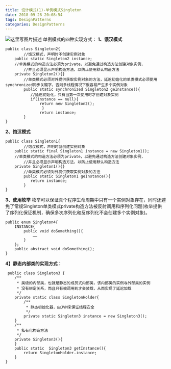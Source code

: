 ```yaml
---
title: 设计模式(1)-单例模式Singleton
date: 2018-09-28 20:08:54
tags: DesignPatterns
categories: DesignPatterns
---
```

![这里写图片描述](2018-09-28/设计模式-1-单例模式Singleton/20151010111725317.png)
单例模式的四种实现方式：
**1、饿汉模式**
<!-- more -->
```
public class Singleton2{
        //饿汉模式，声明时不创建实例对象
	public static Singleton2 instance;
	//单类模式的构造方法必须为private，以避免通过构造方法创建对象实例，
        //并且必须显示声明构造方法，以防止使用默认构造方法
	private Singleton2(){}
        //单类模式必须对外提供获取实例对象的方法，延迟初始化的单类模式必须使用synchronized同步关键字，否则多线程情况下很容易产生多个实例对象
        public static synchronized Singleton2 geInstance(){
	       //延迟初始化，只有当第一次使用时才创建对象实例
	       if(instance == null){
	           return new Singleton2();
                }
               return instance;
        }
}

```
**2、饱汉模式**

```
public class Singleton1{
        //饱汉模式，声明时就创建实例对象
	public static final Singleton1 instance = new Singleton1();
	//单类模式的构造方法必须为private，以避免通过构造方法创建对象实例，
        //并且必须显示声明构造方法，以防止使用默认构造方法
	private Singleton1(){}
        //单类模式必须对外提供获取实例对象的方法
        public static Singleton1 geInstance(){
	       return instance;
        }
}

```
**3、使用枚举**
枚举可以保证真个程序生命周期中只有一个实例对象存在，同时还避免了常规Singleton单类模式private构造方法被反射调用和序列化问题(枚举提供了序列化保证机制，确保多次序列化和反序列化不会创建多个实例对象)。
```
public enum Singleton4{
	INSTANCE{
		public void doSomething(){
			……
		}
	};
	public abstract void doSomething();  
}
```
**4】静态内部类的实现方式：**

```
 public class Singleton3 {  
    /**
     * 类级的内部类，也就是静态的成员式内部类，该内部类的实例与外部类的实例
     * 没有绑定关系，而且只有被调用到才会装载，从而实现了延迟加载
     */  
    private static class SingletonHolder{  
        /**
         * 静态初始化器，由JVM来保证线程安全
         */  
        private static Singleton3 instance = new Singleton3();  
    }  
    /**
     * 私有化构造方法
     */  
    private Singleton3(){  
    }  
    public static  Singleton3 getInstance(){  
        return SingletonHolder.instance;  
    }  
}
```
